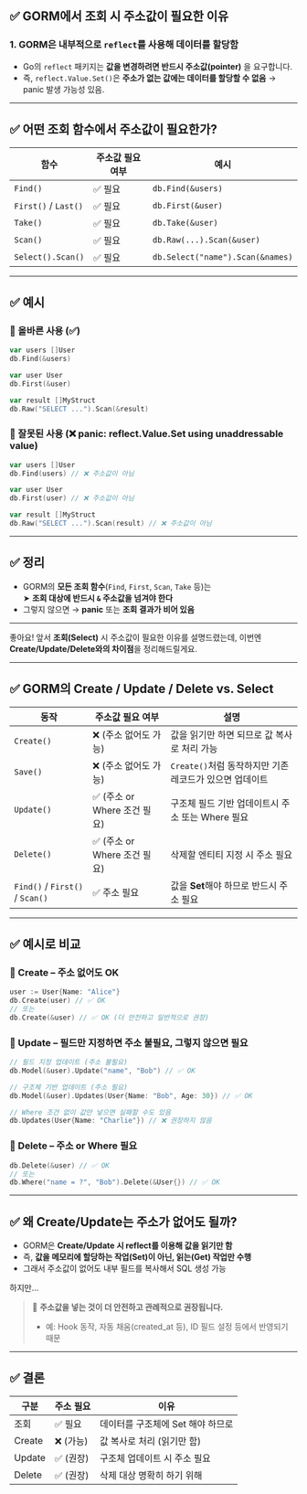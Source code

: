 ## ✅ GORM에서 조회 시 주소값이 필요한 이유

### 1. GORM은 내부적으로 `reflect`를 사용해 데이터를 할당함
- Go의 `reflect` 패키지는 **값을 변경하려면 반드시 주소값(pointer)** 을 요구합니다.
- 즉, `reflect.Value.Set()`은 **주소가 없는 값에는 데이터를 할당할 수 없음** → panic 발생 가능성 있음.

---

## ✅ 어떤 조회 함수에서 주소값이 필요한가?

| 함수 | 주소값 필요 여부 | 예시 |
|------|------------------|------|
| `Find()` | ✅ 필요 | `db.Find(&users)` |
| `First()` / `Last()` | ✅ 필요 | `db.First(&user)` |
| `Take()` | ✅ 필요 | `db.Take(&user)` |
| `Scan()` | ✅ 필요 | `db.Raw(...).Scan(&user)` |
| `Select().Scan()` | ✅ 필요 | `db.Select("name").Scan(&names)` |

---

## ✅ 예시

### 🔹 올바른 사용 (✅)
```go
var users []User
db.Find(&users)

var user User
db.First(&user)

var result []MyStruct
db.Raw("SELECT ...").Scan(&result)
```

### 🔸 잘못된 사용 (❌ panic: reflect.Value.Set using unaddressable value)
```go
var users []User
db.Find(users) // ❌ 주소값이 아님

var user User
db.First(user) // ❌ 주소값이 아님

var result []MyStruct
db.Raw("SELECT ...").Scan(result) // ❌ 주소값이 아님
```

---

## ✅ 정리

- GORM의 **모든 조회 함수**(`Find`, `First`, `Scan`, `Take` 등)는  
  ➤ **조회 대상에 반드시 `&` 주소값을 넘겨야 한다**
- 그렇지 않으면 → **panic** 또는 **조회 결과가 비어 있음**

---

좋아요! 앞서 **조회(Select)** 시 주소값이 필요한 이유를 설명드렸는데, 이번엔 **Create/Update/Delete와의 차이점**을 정리해드릴게요.

---

## ✅ GORM의 Create / Update / Delete vs. Select

| 동작      | 주소값 필요 여부 | 설명 |
|-----------|------------------|------|
| `Create()` | ❌ (주소 없어도 가능) | 값을 읽기만 하면 되므로 값 복사로 처리 가능 |
| `Save()`   | ❌ (주소 없어도 가능) | `Create()`처럼 동작하지만 기존 레코드가 있으면 업데이트 |
| `Update()` | ✅ (주소 or Where 조건 필요) | 구조체 필드 기반 업데이트시 주소 또는 Where 필요 |
| `Delete()` | ✅ (주소 or Where 조건 필요) | 삭제할 엔티티 지정 시 주소 필요 |
| `Find()` / `First()` / `Scan()` | ✅ 주소 필요 | 값을 **Set**해야 하므로 반드시 주소 필요 |

---

## ✅ 예시로 비교

### 🔹 Create – 주소 없어도 OK
```go
user := User{Name: "Alice"}
db.Create(user) // ✅ OK
// 또는
db.Create(&user) // ✅ OK (더 안전하고 일반적으로 권장)
```

### 🔹 Update – 필드만 지정하면 주소 불필요, 그렇지 않으면 필요
```go
// 필드 지정 업데이트 (주소 불필요)
db.Model(&user).Update("name", "Bob") // ✅ OK

// 구조체 기반 업데이트 (주소 필요)
db.Model(&user).Updates(User{Name: "Bob", Age: 30}) // ✅ OK

// Where 조건 없이 값만 넣으면 실패할 수도 있음
db.Updates(User{Name: "Charlie"}) // ❌ 권장하지 않음
```

### 🔹 Delete – 주소 or Where 필요
```go
db.Delete(&user) // ✅ OK
// 또는
db.Where("name = ?", "Bob").Delete(&User{}) // ✅ OK
```

---

## ✅ 왜 Create/Update는 주소가 없어도 될까?

- GORM은 **Create/Update 시 reflect를 이용해 값을 읽기만 함**
- 즉, **값을 메모리에 할당하는 작업(Set)이 아닌, 읽는(Get) 작업만 수행**
- 그래서 주소값이 없어도 내부 필드를 복사해서 SQL 생성 가능

하지만...

> 👀 **주소값을 넣는 것이 더 안전하고 관례적으로 권장됩니다.**
> - 예: Hook 동작, 자동 채움(created_at 등), ID 필드 설정 등에서 반영되기 때문

---

## ✅ 결론

| 구분     | 주소 필요 | 이유 |
|----------|-----------|------|
| 조회     | ✅ 필요    | 데이터를 구조체에 Set 해야 하므로 |
| Create   | ❌ (가능)  | 값 복사로 처리 (읽기만 함) |
| Update   | ✅ (권장)  | 구조체 업데이트 시 주소 필요 |
| Delete   | ✅ (권장)  | 삭제 대상 명확히 하기 위해 |